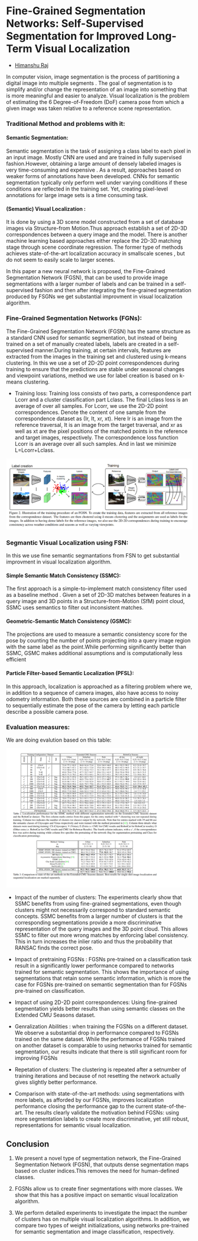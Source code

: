 # Fine-Grained Segmentation Networks: Self-Supervised Segmentation for Improved Long-Term Visual Localization

- [Himanshu Raj](https://github.com/himanshuraj001)

In computer vision, image segmentation is the process of partitioning a digital image into multiple segments . The goal of segmentation is
to simplify and/or change the representation of an image into something that is more meaningful and easier to analyze. Visual localization is the problem of estimating the 6 Degree-of-Freedom (DoF) camera pose from which a given image was taken relative to
a reference scene representation.

### Traditional Method and problems with it:

#### Semantic Segmentation:
Semantic segmentation is the task of assigning a class label to each pixel in an input image. Mostly CNN are used and are trained in fully 
supervised fashion.However, obtaining a large amount of densely labeled images is very time-consuming and expensive . As a result,
approaches based on weaker forms of annotations have been developed. CNNs for semantic segmentation typically only perform well under 
varying conditions if these conditions are reflected in the training set. Yet, creating pixel-level annotations for large image sets is 
a time consuming task.

#### (Semantic) Visual Localization :
It is done by using a 3D scene model constructed from a set of database images via Structure-from Motion.Thus approach establish a set of 2D-3D correspondences
between a query image and the model. There is another machine learning based approaches either replace the 2D-3D matching stage
through scene coordinate regression.  The former type of methods achieves state-of-the-art localization accuracy in smallscale scenes ,
but do not seem to easily scale to larger scenes.

In this paper a new neural network is proposed, the Fine-Grained Segmentation Network (FGSN), that can be used to provide image 
segmentations with a larger number of labels and can be trained in a self-supervised fashion and then after integrating the fine-grained
segmentation produced by FSGNs we get substantial improvment in visual localization algorithm.

### Fine-Grained Segmentation Networks (FGNs):
The Fine-Grained Segmentation Network (FGSN) has the same structure as a standard CNN used for semantic segmentation, but instead of being
trained on a set of manually created labels, labels are created in a self-supervised manner.During training, at certain intervals, features
are extracted from the images in the training set and clustered using k-means clustering. In this we use a set of 2D-2D point correspondences
during training to ensure that the predictions are stable under seasonal changes and viewpoint variations, method we use for label creation is  based on k-means clustering.

* Training loss:
 Training loss consists of two parts, a correspondence part Lcorr and a cluster classification part Lclass. The final Lclass loss is an average of over all samples.
 For Lcorr, we use the 2D-2D point correspondences. Denote the content of one sample from the correspondence dataset as (Ir, It, xr, xt). 
 Here Ir is an image from the reference traversal, It is an image from the target traversal, and xr as well as xt are the pixel positions of the matched
points in the reference and target images, respectively. The correspondence loss function Lcorr is an average over all such samples. And in last
we minimize L=Lcorr+Lclass.

<p align = "center">
<img src="/images/unt1.png" />
</p>

### Segmantic Visual Localization using FSN:
In this we use fine semantic segmantations from FSN to get substantial improvment in visual localization algorithm.

#### Simple Semantic Match Consistency (SSMC):
The first approach is a simple-to-implement match consistency filter used as a baseline method . Given a set of 2D-3D matches between 
features in a query image and 3D points in a Structure-from-Motion (SfM) point cloud, SSMC uses semantics to filter out inconsistent 
matches.

#### Geometric-Semantic Match Consistency (GSMC):
The projections are used to measure a semantic consistency score for the pose by counting the number of points projecting into a query 
image region with the same label as the point.While performing significantly better than SSMC, GSMC makes additional assumptions and is 
computationally less efficient

#### Particle Filter-based Semantic Localization (PFSL):
In this approach, localization is approached as a filtering problem where we, in addition to a sequence of camera images, also have access to noisy odometry information. Both
these sources are combined in a particle filter to sequentially estimate the pose of the camera by letting each particle describe a possible camera pose.

### Evaluation measures:
We are doing evalution based on this table: 
<p align = "center">
<img src="./images/Unt2.png" />
</p>

* Impact of the number of clusters:  The experiments clearly show that SSMC benefits from using fine-grained segmentations, even though
clusters might not necessarily correspond to standard semantic concepts. SSMC benefits from a larger number of clusters is that the corresponding segmentations provide
a more discriminative representation of the query images and the 3D point cloud. This allows SSMC to filter out more wrong matches by enforcing label consistency. This
in turn increases the inlier ratio and thus the probability that RANSAC finds the correct pose.

* Impact of pretraining FGSNs : FGSNs pre-trained on a classification task result in a significantly lower performance compared to networks trained for semantic segmentation. This shows the importance of
using segmentations that retain some semantic information, which is more the case for FGSNs pre-trained on semantic segmentation than
for FGSNs pre-trained on classification.

* Impact of using 2D-2D point correspondences: Using fine-grained segmentation yields better results than using semantic classes
on the Extended CMU Seasons dataset.

* Genralization Abilities : when training the FGSNs on a different dataset. We observe a substantial drop in performance compared to
FGSNs trained on the same dataset. While the performance of FGSNs trained on another dataset is comparable to using networks trained for
semantic segmentation, our results indicate that there is still significant room for improving FGSNs

* Repetation of clusters: The clustering is repeated after a setnumber of training iterations and because of not resetting the network 
actually gives slightly better performance.

* Comparison with state-of-the-art methods: using segmentations with more labels, as afforded by our FGSNs, improves localization performance closing the performance gap to the current
state-of-the-art. The results clearly validate the motivation behind FGSNs: using more segmentation labels to create
more discriminative, yet still robust, representations for semantic visual localization.

## Conclusion 
1. We present a novel type of segmentation network, the Fine-Grained Segmentation Network (FGSN), that outputs dense segmentation maps
based on cluster indices.This removes the need for human-defined classes.

2. FGSNs allow us to create finer segmentations with more classes. We show that this has a positive impact on semantic visual localization algorithm.

3. We perform detailed experiments to investigate the impact the number of clusters has on multiple visual localization algorithms. 
In addition, we compare two types of weight initializations, using networks pre-trained for semantic segmentation and image
classification, respectively.
